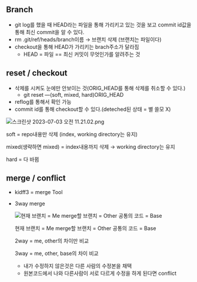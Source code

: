 ## Branch

- git log를 했을 때 HEAD라는 파일을 통해 가리키고 있는 것을 보고 commit id값을 통해 최신 commit을 알 수 있다.
- rm .git/ref/heads/branch이름 → 브랜치 삭제 (브랜치는 파일이다)
- checkout을 통해 HEAD가 가리키는 brach주소가 달라짐
    - HEAD = 파일 == 최신 커밋이 무엇인가를 알려주는 것

## reset / checkout

- 삭제를 시켜도 눈에만 안보이는 것(ORIG_HEAD를 통해 삭제를 취소할 수 있다.)
    - git reset —(soft, mixed, hard)ORIG_HEAD
- reflog를 통해서 확인 가능
- commit id를 통해 checkout할 수 있다.(deteched된 상태 = 별 쓸모 X)

![스크린샷 2023-07-03 오전 11.21.02.png](https://s3-us-west-2.amazonaws.com/secure.notion-static.com/2672bb59-f35a-433c-8a3a-868d7891242d/%E1%84%89%E1%85%B3%E1%84%8F%E1%85%B3%E1%84%85%E1%85%B5%E1%86%AB%E1%84%89%E1%85%A3%E1%86%BA_2023-07-03_%E1%84%8B%E1%85%A9%E1%84%8C%E1%85%A5%E1%86%AB_11.21.02.png)

soft = repo내용만 삭제 (index, working directory는 유지)

mixed(생략하면 mixed) = index내용까지 삭제 → working directory는 유지

hard = 다 바뀜

## merge / conflict

- kidff3 = merge Tool
    
    
- 3way merge
    
    ![현재 브랜치 = Me   merge할 브랜치 = Other  공통의 코드 = Base](https://s3-us-west-2.amazonaws.com/secure.notion-static.com/f00045c6-1c26-4004-929b-16aaa0f221b8/%E1%84%89%E1%85%B3%E1%84%8F%E1%85%B3%E1%84%85%E1%85%B5%E1%86%AB%E1%84%89%E1%85%A3%E1%86%BA_2023-07-03_%E1%84%8B%E1%85%A9%E1%84%8C%E1%85%A5%E1%86%AB_11.46.26.png)
    
    현재 브랜치 = Me   merge할 브랜치 = Other  공통의 코드 = Base
    
    2way = me, other의 차이만 비교
    
    3way = me, other, base의 차이 비교
    
    - 내가 수정하지 않은것은 다른 사람의 수정본을 채택
    - 원본코드에서 나와 다른사람이 서로 다르게 수정을 하게 된다면 conflict